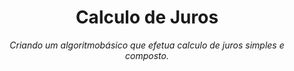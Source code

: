 <h1 align="center">Calculo de Juros</h1>

<p align="center"><i>Criando um algoritmobásico que efetua calculo de juros simples e composto.</i></p>
